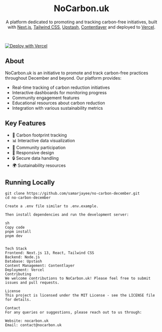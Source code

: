 <div align="center">
    <h1 align="center">NoCarbon.uk</h1>

A platform dedicated to promoting and tracking carbon-free initiatives, built with 
[Next.js](https://nextjs.org/), [Tailwind CSS](https://tailwindcss.com/), 
[Upstash](https://upstash.com), [Contentlayer](https://www.contentlayer.dev/) 
and deployed to [Vercel](https://vercel.com/).

</div>

<br/>

[![Deploy with Vercel](https://vercel.com/button)](https://vercel.com/new/clone?repository-url=https%3A%2F%2Fgithub.com%2Fsamarjayee%2Fno-carbon-december)

## About

NoCarbon.uk is an initiative to promote and track carbon-free practices throughout December and beyond. Our platform provides:

- Real-time tracking of carbon reduction initiatives
- Interactive dashboards for monitoring progress
- Community engagement features
- Educational resources about carbon reduction
- Integration with various sustainability metrics

## Key Features

- 🌱 Carbon footprint tracking
- 📊 Interactive data visualization
- 🤝 Community participation
- 📱 Responsive design
- 🔒 Secure data handling
- 🌍 Sustainability resources

## Running Locally

```sh-session
git clone https://github.com/samarjayee/no-carbon-december.git
cd no-carbon-december

Create a .env file similar to .env.example.

Then install dependencies and run the development server:

sh
Copy code
pnpm install
pnpm dev


Tech Stack
Frontend: Next.js 13, React, Tailwind CSS
Backend: Node.js
Database: Upstash
Content Management: Contentlayer
Deployment: Vercel
Contributing
We welcome contributions to NoCarbon.uk! Please feel free to submit issues and pull requests.

License
This project is licensed under the MIT License - see the LICENSE file for details.

Contact
For any queries or suggestions, please reach out to us through:

Website: nocarbon.uk
Email: contact@nocarbon.uk
